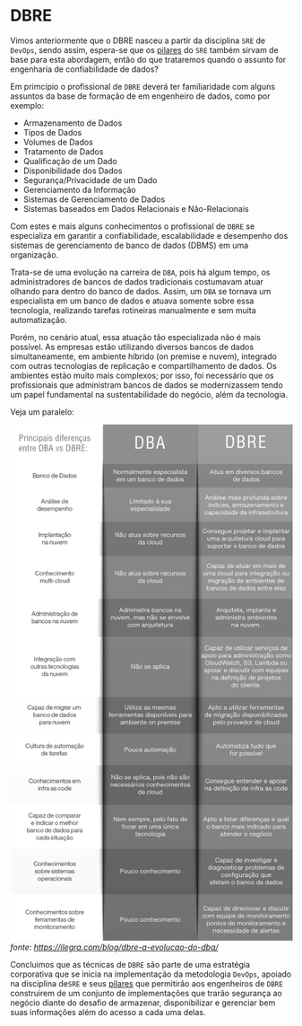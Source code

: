 DBRE
================

Vimos anteriormente que o DBRE nasceu a partir da disciplina `SRE` de `DevOps`, sendo assim, espera-se que os [pilares](/01%20-%20Concept/01%20-%20Background.md#pilares-do-sre) do `SRE` também sirvam de base para esta abordagem, então do que trataremos quando o assunto for engenharia de confiabilidade de dados?

Em primcípio o profissional de `DBRE` deverá ter familiaridade com alguns assuntos da base de formação de em engenheiro de dados, como por exemplo:

*  Armazenamento de Dados
*  Tipos de Dados
*  Volumes de Dados
*  Tratamento de Dados
*  Qualificação de um Dado
*  Disponibilidade dos Dados
*  Segurança/Privacidade de um Dado
*  Gerenciamento da Informação
*  Sistemas de Gerenciamento de Dados
*  Sistemas baseados em Dados Relacionais e Não-Relacionais
  
Com estes e mais alguns conhecimentos o profissional de `DBRE` se especializa em garantir a confiabilidade, escalabilidade e desempenho dos sistemas de gerenciamento de banco de dados (DBMS) em uma organização.

Trata-se de uma evolução na carreira de `DBA`, pois há algum tempo, os administradores de bancos de dados tradicionais costumavam atuar olhando para dentro do banco de dados. Assim, um `DBA` se tornava um especialista em um banco de dados e atuava somente sobre essa tecnologia, realizando tarefas rotineiras manualmente e sem muita automatização.

Porém, no cenário atual, essa atuação tão especializada não é mais possível. As empresas estão utilizando diversos bancos de dados simultaneamente, em ambiente híbrido (on premise e nuvem), integrado com outras tecnologias de replicação e compartilhamento de dados. Os ambientes estão muito mais complexos; por isso, foi necessário que os profissionais que administram bancos de dados se modernizassem tendo um papel fundamental na sustentabilidade do negócio, além da tecnologia.

Veja um paralelo:

![DBAxDBRE](images/01-02-01.png)
_fonte_: _https://ilegra.com/blog/dbre-a-evolucao-do-dba/_

Concluimos que as técnicas de `DBRE` são parte de uma estratégia corporativa que se inicia na implementação da metodologia `DevOps`, apoiado na disciplina de`SRE` e seus [pilares](/01%20-%20Concept/01%20-%20Background.md#pilares-do-sre) que permitirão aos engenheiros de `DBRE` construirem de um conjunto de implementações que trarão segurança ao negócio diante do desafio de armazenar, disponibilizar e gerenciar bem suas informações além do acesso a cada uma delas.